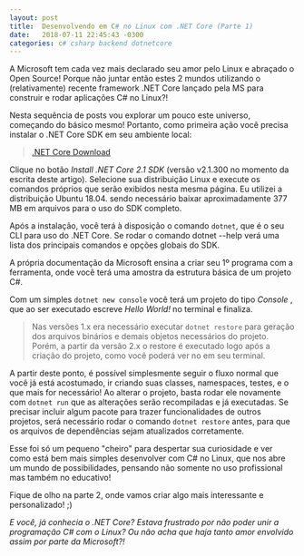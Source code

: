 ```yaml
---
layout: post
title:  Desenvolvendo em C# no Linux com .NET Core (Parte 1)
date:   2018-07-11 22:45:43 -0300
categories: c# csharp backend dotnetcore
---
```


A Microsoft tem cada vez mais declarado seu amor pelo Linux e abraçado o Open Source! Porque não juntar então estes 2 mundos utilizando o (relativamente) recente framework .NET Core lançado pela MS para construir e rodar aplicações C# no Linux?!

Nesta sequência de posts vou explorar um pouco este universo, começando do básico mesmo! Portanto, como primeira ação você precisa instalar o .NET Core SDK em seu ambiente local:

> [.NET Core Download](https://www.microsoft.com/net/download/linux)

Clique no botão _Install .NET Core 2.1 SDK_ (versão v2.1.300 no momento da escrita deste artigo). Selecione sua distribuição Linux e execute os comandos próprios que serão exibidos nesta mesma página. Eu utilizei a distribuição Ubuntu 18.04. sendo necessário baixar aproximadamente 377 MB em arquivos para o uso do SDK completo.

Após a instalação, você terá à disposição o comando `dotnet`, que é o seu CLI para uso do .NET Core.  Se rodar o comando dotnet --help verá uma lista dos principais comandos e opções globais do SDK.

A própria documentação da Microsoft ensina a criar seu 1º programa com a ferramenta, onde você terá uma amostra da estrutura básica de um projeto C#.

Com um simples `dotnet new console` você terá um projeto do tipo _Console_ , que ao ser executado escreve _Hello World!_ no terminal e finaliza.

> Nas versões 1.x era necessário executar `dotnet restore` para geração dos arquivos binários e demais objetos necessários do projeto. Porém, a partir da versão 2.x o restore é executado logo após a criação do projeto, como você poderá ver no em seu terminal.

A partir deste ponto, é possível simplesmente seguir o fluxo normal que você já está acostumado, ir criando suas classes, namespaces, testes, e o que mais for necessário! Ao alterar o projeto, basta rodar ele novamente com `dotnet run` que as alterações serão recompiladas e já executadas. Se precisar incluir algum pacote para trazer funcionalidades de outros projetos, será necessário rodar o comando `dotnet restore` antes, para que os arquivos de dependências sejam atualizados corretamente.

Esse foi só um pequeno "cheiro" para despertar sua curiosidade e ver como está bem mais simples desenvolver com C# no Linux, que nos abre um mundo de possibilidades, pensando não somente no uso profissional mas também no educativo!

Fique de olho na parte 2, onde vamos criar algo mais interessante e personalizado! ;)

_E você, já conhecia o .NET Core? Estava frustrado por não poder unir a programação C# com o Linux? Ou não acha que haja tanto amor envolvido assim por parte da Microsoft?!_